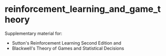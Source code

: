 # reinforcement_learning_and_game_theory
Supplementary material for:
* Sutton's Reinforcement Learning Second Edition and
* Blackwell's Theory of Games and Statistical Decisions
